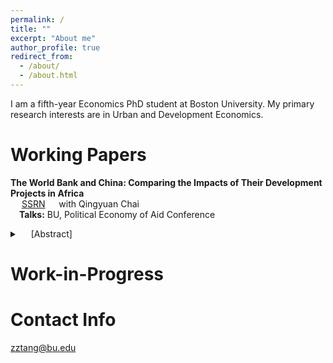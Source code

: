 ```yaml
---
permalink: /
title: ""
excerpt: "About me"
author_profile: true
redirect_from: 
  - /about/
  - /about.html
---
```


I am a fifth-year Economics PhD student at Boston University. My primary research interests are in Urban and Development Economics. 

Working Papers
======
**The World Bank and China: Comparing the Impacts of Their Development Projects in Africa**  
&emsp; [SSRN](https://papers.ssrn.com/sol3/papers.cfm?abstract_id=4598476)
&emsp; with Qingyuan Chai   
&emsp;**Talks:** BU, Political Economy of Aid Conference    
<details>
<summary markdown='span'>
&emsp; [Abstract]
</summary>

  While a growing body of literature has documented the distinct characteristics of aid projects from China and traditional donors, a significant knowledge gap exists concerning their differences in project impacts. This paper compares the impacts of Chinese and World Bank development projects on African local economies. We leverage detailed, geocoded project data and employ a stacked difference-in-differences identification strategy. Our findings demonstrate that Chinese infrastructure projects significantly increase nighttime light in the recipient regions, and the effects persist over time. World Bank projects, however, do not exhibit significant impacts on nighttime light. Common factors often highlighted in the aid effectiveness literature, such as project location and specific characteristics, could not fully explain the differences in project impacts. Furthermore, we rule out the complementarity effects from follow-up projects, political favoritism, and implementation by Chinese companies as potential mechanisms for those differences. Finally, by utilizing Demographic and Health Surveys (DHS), we establish that both World Bank and Chinese infrastructure projects positively influence women's education attainment and health outcomes.*


</details>


Work-in-Progress
======

Contact Info
======
zztang@bu.edu


